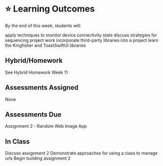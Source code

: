 # ⭐️ Learning Outcomes

By the end of this week, students will:

apply techniques to monitor device connectivity state
discuss strategies for sequencing project work
incorporate third-party libraries into a project
learn the Kingfisher and ToastSwiftUI libraries

## Hybrid/Homework

See Hybrid Homework Week 11

## Assessments Assigned

None

## Assessments Due

Assignment 2 - Random Web Image App

## In Class

Discuss assignment 2
Demonstrate approaches for using a class to manage urls
Begin building assignment 2
